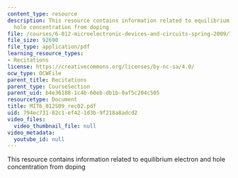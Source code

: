```yaml
---
content_type: resource
description: This resource contains information related to equilibrium electron and
  hole concentration from doping
file: /courses/6-012-microelectronic-devices-and-circuits-spring-2009/794ec73182c1ef421d3b9f218a8adcd2_MIT6_012S09_rec02.pdf
file_size: 92690
file_type: application/pdf
learning_resource_types:
- Recitations
license: https://creativecommons.org/licenses/by-nc-sa/4.0/
ocw_type: OCWFile
parent_title: Recitations
parent_type: CourseSection
parent_uid: b4e36188-1c4b-60eb-db1b-0af5c204c505
resourcetype: Document
title: MIT6_012S09_rec02.pdf
uid: 794ec731-82c1-ef42-1d3b-9f218a8adcd2
video_files:
  video_thumbnail_file: null
video_metadata:
  youtube_id: null
---
```

This resource contains information related to equilibrium electron and hole concentration from doping
